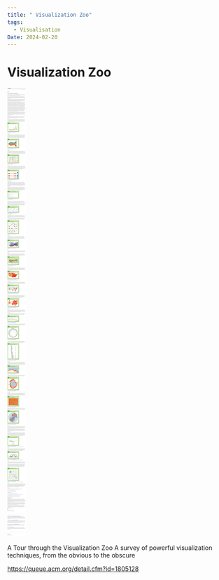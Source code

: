 ```yaml
---
title: " Visualization Zoo"
tags:
  - Visualisation
Date: 2024-02-20
---
```


# Visualization Zoo

![](../_asset/2024-02-20_visZoo_image_1.png)

A Tour through the Visualization Zoo
A survey of powerful visualization techniques, from the obvious to the obscure



<https://queue.acm.org/detail.cfm?id=1805128>